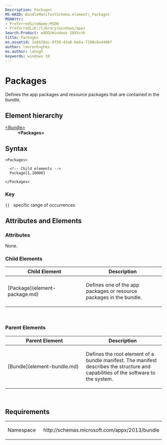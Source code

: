 ```yaml
---
Description: Packages
MS-HAID: BundleManifestSchema.element\_Packages
MSHAttr:
- PreferredSiteName:MSDN
- PreferredLib:/library/windows/apps
Search.Product: eADQiWindows 10XVcnh
title: Packages
ms.assetid: 2e6638ac-df50-43a8-be6a-7190c8e4486f
author: laurenhughes
ms.author: lahugh
keywords: windows 10
---
```


# Packages

Defines the app packages and resource packages that are contained in the bundle.

## Element hierarchy

<dl>
<dt><a href="element-bundle.md">&lt;Bundle&gt;</a></dt>
<dd><b>&lt;Packages&gt;</b></dd>
</dl>

## Syntax

``` syntax
<Packages>

  <!-- Child elements -->
  Package{1,10000}

</Packages>
```

### Key

`{}`   specific range of occurrences
## Attributes and Elements


### Attributes

None.

### Child Elements

<table>
<colgroup>
<col width="50%" />
<col width="50%" />
</colgroup>
<thead>
<tr class="header">
<th>Child Element</th>
<th>Description</th>
</tr>
</thead>
<tbody>
<tr class="odd">
<td>[Package](element-package.md)</td>
<td><p>Defines one of the app packages or resource packages in the bundle.</p></td>
</tr>
</tbody>
</table>

 

### Parent Elements

<table>
<colgroup>
<col width="50%" />
<col width="50%" />
</colgroup>
<thead>
<tr class="header">
<th>Parent Element</th>
<th>Description</th>
</tr>
</thead>
<tbody>
<tr class="odd">
<td>[Bundle](element-bundle.md)</td>
<td><p>Defines the root element of a bundle manifest. The manifest describes the structure and capabilities of the software to the system.</p></td>
</tr>
</tbody>
</table>

 

## Requirements

<table>
<colgroup>
<col width="50%" />
<col width="50%" />
</colgroup>
<tbody>
<tr class="odd">
<td><p>Namespace</p></td>
<td><p>http://schemas.microsoft.com/appx/2013/bundle</p></td>
</tr>
</tbody>
</table>

 

 



